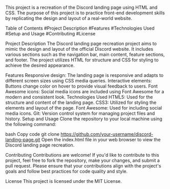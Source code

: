 This project is a recreation of the Discord landing page using HTML and CSS. The purpose of this project is to practice front-end development skills by replicating the design and layout of a real-world website.

Table of Contents
#Project Description
#Features
#Technologies Used
#Setup and Usage
#Contributing
#License

Project Description
The Discord landing page recreation project aims to mimic the design and layout of the official Discord website. It includes various sections such as the navigation bar, main content, feature sections, and footer. The project utilizes HTML for structure and CSS for styling to achieve the desired appearance.

Features
Responsive design: The landing page is responsive and adapts to different screen sizes using CSS media queries.
Interactive elements: Buttons change color on hover to provide visual feedback to users.
Font Awesome icons: Social media icons are included using Font Awesome for a modern and consistent look.
Technologies Used
HTML5: Used for the structure and content of the landing page.
CSS3: Utilized for styling the elements and layout of the page.
Font Awesome: Used for including social media icons.
Git: Version control system for managing project files and history.
Setup and Usage
Clone the repository to your local machine using the following command:

bash
Copy code
git clone https://github.com/your-username/discord-landing-page.git
Open the index.html file in your web browser to view the Discord landing page recreation.

Contributing
Contributions are welcome! If you'd like to contribute to this project, feel free to fork the repository, make your changes, and submit a pull request. Please ensure that your contributions align with the project's goals and follow best practices for code quality and style.

License
This project is licensed under the MIT License.


